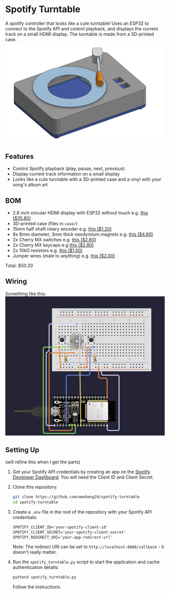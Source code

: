 # Spotify Turntable
A spotify controller that looks like a cute turntable! Uses an ESP32 to connect to the Spotify API and control playback, and displays the current track on a small HDMI display. The turntable is made from a 3D-printed case.
![images](img/v1.png)

## Features
- Control Spotify playback (play, pause, next, previous)
- Display current track information on a small display
- Looks like a cute turntable with a 3D-printed case and a vinyl with your song's album art

## BOM
- 2.8 inch circular HDMI display with ESP32 without touch e.g. [this ($35.80)](https://www.aliexpress.com/item/1005008550178220.html?src=google&pdp_npi=4@dis!AUD!54.99!54.99!!!!!@!12000045664378399!ppc!!!&gPromoCode=5000000171197014)
- 3D-printed case (files in `case/`)
- 15mm half shaft rotary encoder e.g. [this ($1.20)](https://www.aliexpress.com/item/1005004907970664.html?spm=a2g0o.productlist.main.5.2da045d1nlJrMq&aem_p4p_detail=202506020223422245208670988800003310716&algo_pvid=1ed82abb-ead1-40ac-a9ce-d23354ae28b5&algo_exp_id=1ed82abb-ead1-40ac-a9ce-d23354ae28b5-4&pdp_ext_f=%7B%22order%22%3A%22919%22%2C%22eval%22%3A%221%22%7D&pdp_npi=4%40dis%21AUD%212.61%211.82%21%21%2112.00%218.37%21%40210318ec17488562220337880ee573%2112000035534364750%21sea%21AU%210%21ABX&curPageLogUid=be3vKUHMXXIE&utparam-url=scene%3Asearch%7Cquery_from%3A&search_p4p_id=202506020223422245208670988800003310716_5)
- 8x 8mm diameter, 3mm thick neodymium magnets e.g. [this ($4.80)](https://www.bunnings.com.au/everhang-8mm-rare-earth-disc-magnet-10-pack_p3690098)
- 2x Cherry MX switches e.g. [this ($2.60)](https://www.aliexpress.com/item/1005004738349644.html?spm=a2g0o.productlist.main.8.4142XNWnXNWnFW&aem_p4p_detail=202506130317312222566771085360000959567&algo_pvid=b3c08b78-df88-4a49-b418-2b445499a557&algo_exp_id=b3c08b78-df88-4a49-b418-2b445499a557-7&pdp_ext_f=%7B%22order%22%3A%2231%22%2C%22eval%22%3A%221%22%7D&pdp_npi=4%40dis%21AUD%214.46%214.01%21%21%212.85%212.56%21%402103246617498098511304569e5b37%2112000030295107214%21sea%21AU%210%21ABX&curPageLogUid=6nv1vCw1BfIO&utparam-url=scene%3Asearch%7Cquery_from%3A&search_p4p_id=202506130317312222566771085360000959567_2)
- 2x Cherry MX keycaps e.g [this ($2.80)](https://www.aliexpress.com/item/1005006073494474.html?spm=a2g0o.productlist.main.10.73d47efdeEOdyM&algo_pvid=3c78a5cd-8d96-460d-8827-cda468addcdf&algo_exp_id=3c78a5cd-8d96-460d-8827-cda468addcdf-9&pdp_ext_f=%7B%22order%22%3A%22229%22%2C%22eval%22%3A%221%22%7D&pdp_npi=4%40dis%21AUD%217.92%213.16%21%21%2136.31%2114.48%21%402101eac917498101722201935e6426%2112000035608346606%21sea%21AU%210%21ABX&curPageLogUid=4BB2LDatnVO5&utparam-url=scene%3Asearch%7Cquery_from%3A)
- 2x 10kΩ resistors e.g. [this ($1.00)](https://www.aliexpress.com/item/1005005670101072.html?spm=a2g0o.productlist.main.9.502679b58dP7TT&algo_pvid=da143a61-6084-434e-a1ad-542ed48c36c8&algo_exp_id=da143a61-6084-434e-a1ad-542ed48c36c8-8&pdp_ext_f=%7B%22order%22%3A%222261%22%2C%22eval%22%3A%221%22%7D&pdp_npi=4%40dis%21AUD%212.86%211.55%21%21%2113.12%217.09%21%402101c5b217498102409561094e5ffb%2112000033959066986%21sea%21AU%210%21ABX&curPageLogUid=DTdR2VHUucR0&utparam-url=scene%3Asearch%7Cquery_from%3A)
- Jumper wires (male to anything) e.g. [this ($2.00)](https://www.aliexpress.com/item/1005003641187997.html?spm=a2g0o.productlist.main.2.679753e8nMWokI&algo_pvid=cf617b24-7e97-4b1f-a866-4745926139bb&algo_exp_id=cf617b24-7e97-4b1f-a866-4745926139bb-1&pdp_ext_f=%7B%22order%22%3A%225331%22%2C%22eval%22%3A%221%22%7D&pdp_npi=4%40dis%21AUD%213.66%212.66%21%21%212.34%211.70%21%402101efeb17498100009593808e9df1%2112000026613929400%21sea%21AU%210%21ABX&curPageLogUid=7PAP1hNr6YuX&utparam-url=scene%3Asearch%7Cquery_from%3A)

Total: $50.20

## Wiring
Something like this:
![image](img/wiring.png)

## Setting Up
(will refine this when I get the parts)
1. Get your Spotify API credentials by creating an app on the [Spotify Developer Dashboard](https://developer.spotify.com/dashboard/applications). You will need the Client ID and Client Secret.
2. Clone this repository:
    ```bash
    git clone https://github.com/wenbang24/spotify-turntable
    cd spotify-turntable
    ```
3. Create a `.env` file in the root of the repository with your Spotify API credentials:
    ```plaintext
    SPOTIFY_CLIENT_ID='your-spotify-client-id'
    SPOTIFY_CLIENT_SECRET='your-spotify-client-secret'
    SPOTIFY_REDIRECT_URI='your-app-redirect-url'
    ```

    Note: The redirect URI can be set to `http://localhost:8888/callback` - it doesn't really matter.
4. Run the `spotify_turntable.py` script to start the application and cache authentication details:
    ```bash
    python3 spotify_turntable.py
    ```

    Follow the instructions.

